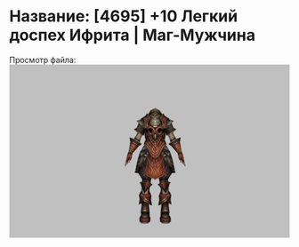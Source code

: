 # Название: [4695] +10 Легкий доспех Ифрита | Маг-Мужчина

Просмотр файла:
![p040020.png](p040020.png)